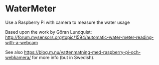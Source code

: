 # WaterMeter
Use a Raspberry Pi with camera to measure the water usage

Based upon the work by Göran Lundquist:
http://forum.mysensors.org/topic/1594/automatic-water-meter-reading-with-a-webcam

See also https://blog.m.nu/vattenmatning-med-raspberry-pi-och-webkamera/ for more info (but in Swedish).

